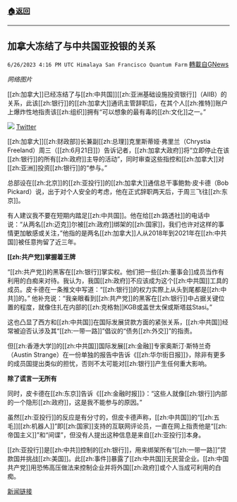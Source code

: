 ###  [:house:返回](README.md)
---


## 加拿大冻结了与中共国亚投银的关系
`6/26/2023 4:16 PM UTC Himalaya San Francisco Quantum Farm` [轉載自GNews](https://gnews.org/articles/1413941)

*网络图片*

[[zh:加拿大]]已经冻结了与[[zh:中共国]][[zh:亚洲基础设施投资银行]]（AIIB）的关系，此该[[zh:银行]]的[[zh:加拿大]]通讯主管辞职后，在其个人[[zh:推特]]账户上爆炸性地指责该[[zh:组织]]拥有“可以想象的最有毒的[[zh:文化]]之一。”


![](https://ipfs.gnews.org/ipfs/QmYFv4ADY33WFSTpjYwzeUzvFrDa81KS8hXh2HTfNsQ1RB?filename=dhks.jpg)
[Twitter](https://twitter.com/BobPickard/status/1668871011968663553)

[[zh:加拿大]][[zh:财政部]]长兼副[[zh:总理]]克里斯蒂娅·弗里兰（Chrystia Freeland）周三（[[zh:6月21日]]）告诉记者，[[zh:加拿大政府]]将“立即停止在该[[zh:银行]]的所有[[zh:政府]]主导的活动”，同时审查这些指控和[[zh:加拿大]]对[[zh:亚洲]]投资[[zh:银行]]的“参与。”

总部设在[[zh:北京]]的[[zh:亚投行]]的[[zh:加拿大]]通信总干事鲍勃·皮卡德（Bob Pickard）说，出于对个人安全的考虑，他在正式辞职两天后，于周三飞往[[zh:东京]]。

有人建议我不要在短期内踏足[[zh:中共国]]。他在给[[zh:路透社]]的电话中说：“从两名[[zh:迈克]]尔被[[zh:政府]]绑架的[[zh:国家]]，我们也许对这样的事情更加敏感或关注，”他指的是两名[[zh:加拿大]]人从2018年到2021年在[[zh:中共国]]被任意拘留了近三年。

**[[zh:共产党]]掌握着王牌**

“[[zh:共产党]]的黑客在[[zh:银行]]掌实权。他们把一些[[zh:董事会]]成员当作有利用的白痴来对待。我认为，我国[[zh:政府]]不应该成为这个[[zh:中共国]]工具的成员。皮卡德在一条推文中写道：“[[zh:银行]]的权力实際上从头到尾都是[[zh:中共]]的。” 他补充说：“我亲眼看到[[zh:共产党]]的黑客在[[zh:银行]]中占据关键位置的程度，就像住扎在内部的[[zh:克格勃]]KGB或盖世太保或斯塔兹Stasi。”

这也凸显了西方和[[zh:中共国]]在国际发展贷款方面的紧张关系，[[zh:中共国]]经常被迫否认涉及其“[[zh:一带一路]]”倡议的“债务[[zh:外交]]”的指责。

但[[zh:香港大学]]的[[zh:中共国]]国际发展[[zh:金融]]专家奥斯汀·斯特兰奇（Austin Strange）在一份单独的报告中告诉《[[zh:华尔街日报]]》，除非有更多的成员国提出类似的担忧，否则不太可能对[[zh:银行]]产生任何重大影响。

**除了谎言一无所有**

同时，皮卡德在[[zh:东京]]告诉《[[zh:金融时报]]》：“这些人就像[[zh:银行]]内部的一个隐形[[zh:政府]]，这是我不能参与的原因。”

虽然[[zh:亚投行]]的反应是有分寸的，但皮卡德声称，[[zh:中共国]]的“[[zh:五毛]][[zh:机器人]]”即[[zh:国家]]支持的互联网评论员，一直在网上指责他是“[[zh:帝国主义]]”和“间谍”，但没有人提出这种信息是来自[[zh:亚投行]]本身。

[[zh:亚投行]]是[[zh:中共]]控制的[[zh:银行]]，用来绑架所有“[[zh:一带一路]]”贷款国并挑战[[zh:美国]]。此[[zh:事件]]暴露了[[zh:中共国]]无民营企业。[[zh:中国共产党]]用恐怖高压做法来控制企业并将外国[[zh:政府]]或个人当成可利用的白痴。 


[新闻链接](https://americanmilitarynews.com/2023/06/canada-freezes-ties-with-china-development-bank/)

